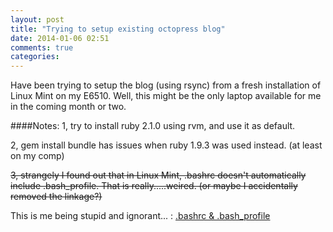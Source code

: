 ```yaml
---
layout: post
title: "Trying to setup existing octopress blog"
date: 2014-01-06 02:51
comments: true
categories: 
---
```

Have been trying to setup the blog (using rsync) from a fresh installation of Linux Mint on my E6510. Well, this might be the only laptop available for me in the coming month or two.

####Notes:
1, try to install ruby 2.1.0 using rvm, and use it as default.

2, gem install bundle has issues when ruby 1.9.3 was used instead. (at least on my comp)

~~3, strangely I found out that in Linux Mint, .bashrc doesn't automatically include .bash_profile. That is really.....weired. (or maybe I accidentally removed the linkage?)~~

This is me being stupid and ignorant... : [.bashrc & .bash_profile](http://www.joshstaiger.org/archives/2005/07/bash_profile_vs.html)
